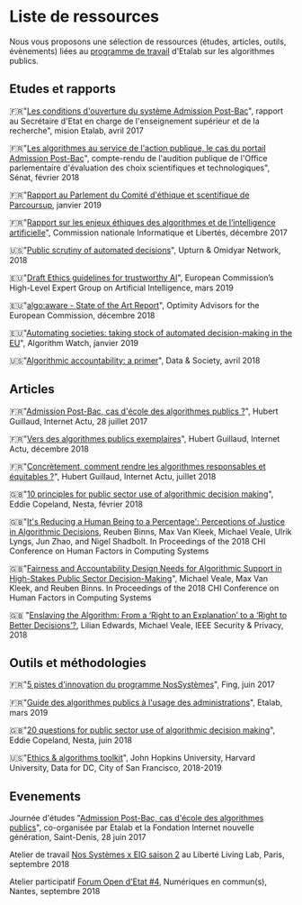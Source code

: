 # Liste de ressources

Nous vous proposons une sélection de ressources (études, articles, outils, évènements) liées au [programme de travail](programme-de-travail.md) d'Etalab sur les algorithmes publics. 

## Etudes et rapports

🇫🇷"[Les conditions d'ouverture du système Admission Post-Bac](https://www.ladocumentationfrancaise.fr/var/storage/rapports-publics/174000345.pdf)", rapport au Secrétaire d'Etat en charge de l'enseignement supérieur et de la recherche", mision Etalab, avril 2017

🇫🇷"[Les algorithmes au service de l'action publique, le cas du portail Admission Post-Bac](https://www.senat.fr/notice-rapport/2017/r17-305-notice.html)", compte-rendu de l'audition publique de l'Office parlementaire d'évaluation des choix scientifiques et technologiques", Sénat, février 2018 

🇫🇷"[Rapport au Parlement du Comité d'éthique et scentifique de Parcoursup](http://cache.media.enseignementsup-recherche.gouv.fr/file/Parcoursup/36/3/Rapport_du_CESP_1061363.pdf), janvier 2019

🇫🇷"[Rapport sur les enjeux éthiques des algorithmes et de l’intelligence artificielle](https://www.cnil.fr/sites/default/files/atoms/files/cnil_rapport_garder_la_main_web.pdf)", Commission nationale Informatique et Libertés, décembre 2017

🇺🇸"[Public scrutiny of automated decisions](http://www.omidyar.com/sites/default/files/file_archive/Public%20Scrutiny%20of%20Automated%20Decisions.pdf)", Upturn & Omidyar Network, 2018 

🇪🇺"[Draft Ethics guidelines for trustworthy AI](https://ec.europa.eu/digital-single-market/en/news/draft-ethics-guidelines-trustworthy-ai)", European Commission’s High-Level Expert Group on Artificial Intelligence, mars 2019

🇪🇺"[algo:aware - State of the Art Report](https://www.algoaware.eu/state-of-the-art-report/)", Optimity Advisors for the European Commission, décembre 2018

🇪🇺"[Automating societies: taking stock of automated decision-making in the EU](https://algorithmwatch.org/en/publication/automating-society-available-now/)", Algorithm Watch, janvier 2019

🇺🇸"[Algorithmic accountability: a primer](https://datasociety.net/wp-content/uploads/2018/04/Data_Society_Algorithmic_Accountability_Primer_FINAL-4.pdf)", Data & Society, avril 2018


## Articles

🇫🇷"[Admission Post-Bac, cas d'école des algorithmes publics ?](http://www.internetactu.net/2017/07/28/admission-post-bac-cas-decole-des-algorithmes-publics/)", Hubert Guillaud, Internet Actu, 28 juillet 2017

🇫🇷"[Vers des algorithmes publics exemplaires](http://www.internetactu.net/2018/12/05/vers-des-algorithmes-exemplaires/)", Hubert Guillaud, Internet Actu, décembre 2018

🇫🇷"[Concrètement, comment rendre les algorithmes responsables et équitables ?](http://www.internetactu.net/2018/07/19/concretement-comment-rendre-les-algorithmes-responsables-et-equitables/)", Hubert Guillaud, Internet Actu, juillet 2018

🇬🇧"[10 principles for public sector use of algorithmic decision making](https://www.nesta.org.uk/blog/10-principles-for-public-sector-use-of-algorithmic-decision-making/)", Eddie Copeland, Nesta, février 2018 

🇬🇧"[It's Reducing a Human Being to a Percentage': Perceptions of Justice in Algorithmic Decisions](https://dl.acm.org/citation.cfm?id=3173951), Reuben Binns, Max Van Kleek, Michael Veale, Ulrik Lyngs, Jun Zhao, and Nigel Shadbolt. In Proceedings of the 2018 CHI Conference on Human Factors in Computing Systems

🇬🇧"[Fairness and Accountability Design Needs for Algorithmic Support in High-Stakes Public Sector Decision-Making](https://dl.acm.org/citation.cfm?id=3174014)", Michael Veale, Max Van Kleek, and Reuben Binns. In Proceedings of the 2018 CHI Conference on Human Factors in Computing Systems

🇬🇧 "[Enslaving the Algorithm: From a ‘Right to an Explanation’ to a ‘Right to Better Decisions’?](https://papers.ssrn.com/sol3/papers.cfm?abstract_id=3052831), Lilian Edwards, Michael Veale, IEEE Security & Privacy, 2018

## Outils et méthodologies

🇫🇷"[5 pistes d'innovation du programme NosSystèmes](http://fing.org/?Nos-Systemes-les-pistes-d)", Fing, juin 2017

🇫🇷"[Guide des algorithmes publics à l'usage des administrations](guide.md)", Etalab, mars 2019

🇬🇧"[20 questions for public sector use of algorithmic decision making](https://www.nesta.org.uk/blog/20-questions-public-sector-orgs-algorithms/)", Eddie Copeland, Nesta, juin 2018

🇺🇸"[Ethics & algorithms toolkit](http://ethicstoolkit.ai)", John Hopkins University, Harvard University, Data for DC, City of San Francisco, 2018-2019

## Evenements

Journée d'études "[Admission Post-Bac, cas d'école des algorithmes publics](http://www.internetactu.net/2017/07/28/admission-post-bac-cas-decole-des-algorithmes-publics/)", co-organisée par Etalab et la Fondation Internet nouvelle génération, Saint-Denis, 28 juin 2017

Atelier de travail [Nos Systèmes x EIG saison 2](https://entrepreneur-interet-general.etalab.gouv.fr/blog/2018/10/15/fing-algo.html) au Liberté Living Lab, Paris, septembre 2018

Atelier participatif [Forum Open d'Etat #4](https://www.etalab.gouv.fr/data-gouv-fr-et-les-algorithmes-a-lepreuve-de-la-mediation-numerique-retour-sur-le-forum-open-detat-4), Numériques en commun(s), Nantes, septembre 2018
